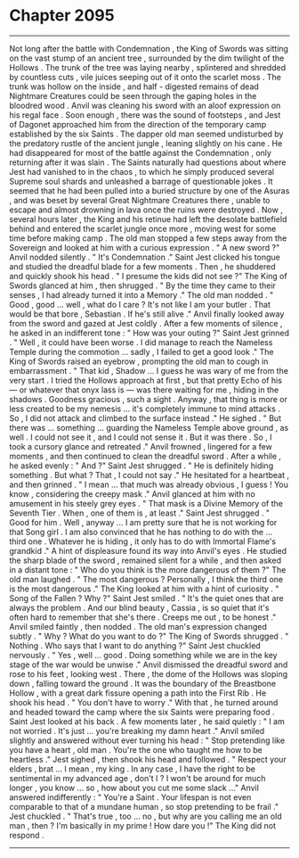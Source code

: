 
# Chapter 2095


---

Not long after the battle with Condemnation , the King of Swords was sitting on the vast stump of an ancient tree , surrounded by the dim twilight of the Hollows . The trunk of the tree was laying nearby , splintered and shredded by countless cuts , vile juices seeping out of it onto the scarlet moss . The trunk was hollow on the inside , and half - digested remains of dead Nightmare Creatures could be seen through the gaping holes in the bloodred wood . Anvil was cleaning his sword with an aloof expression on his regal face . Soon enough , there was the sound of footsteps , and Jest of Dagonet approached him from the direction of the temporary camp established by the six Saints . The dapper old man seemed undisturbed by the predatory rustle of the ancient jungle , leaning slightly on his cane . He had disappeared for most of the battle against the Condemnation , only returning after it was slain . The Saints naturally had questions about where Jest had vanished to in the chaos , to which he simply produced several Supreme soul shards and unleashed a barrage of questionable jokes . It seemed that he had been pulled into a buried structure by one of the Asuras , and was beset by several Great Nightmare Creatures there , unable to escape and almost drowning in lava once the ruins were destroyed .
Now , several hours later , the King and his retinue had left the desolate battlefield behind and entered the scarlet jungle once more , moving west for some time before making camp . The old man stopped a few steps away from the Sovereign and looked at him with a curious expression . " A new sword ?"
Anvil nodded silently . " It's Condemnation ."
Saint Jest clicked his tongue and studied the dreadful blade for a few moments . Then , he shuddered and quickly shook his head . " I presume the kids did not see ?"
The King of Swords glanced at him , then shrugged . " By the time they came to their senses , I had already turned it into a Memory ."
The old man nodded . " Good , good … well , what do I care ? It's not like I am your butler . That would be that bore , Sebastian . If he's still alive ."
Anvil finally looked away from the sword and gazed at Jest coldly . After a few moments of silence , he asked in an indifferent tone :
" How was your outing ?"
Saint Jest grinned . " Well , it could have been worse . I did manage to reach the Nameless Temple during the commotion … sadly , I failed to get a good look ."
The King of Swords raised an eyebrow , prompting the old man to cough in embarrassment . " That kid , Shadow … I guess he was wary of me from the very start . I tried the Hollows approach at first , but that pretty Echo of his — or whatever that onyx lass is — was there waiting for me , hiding in the shadows . Goodness gracious , such a sight . Anyway , that thing is more or less created to be my nemesis ... it's completely immune to mind attacks . So , I did not attack and climbed to the surface instead ."
He sighed . " But there was … something … guarding the Nameless Temple above ground , as well . I could not see it , and I could not sense it . But it was there . So , I took a cursory glance and retreated ."
Anvil frowned , lingered for a few moments , and then continued to clean the dreadful sword . After a while , he asked evenly :
" And ?"
Saint Jest shrugged . " He is definitely hiding something . But what ? That , I could not say ."
He hesitated for a heartbeat , and then grinned .
" I mean … that much was already obvious , I guess ! You know , considering the creepy mask ." Anvil glanced at him with no amusement in his steely grey eyes . " That mask is a Divine Memory of the Seventh Tier . When , one of them is , at least ."
Saint Jest shrugged .
" Good for him . Well , anyway … I am pretty sure that he is not working for that Song girl . I am also convinced that he has nothing to do with the … third one . Whatever he is hiding , it only has to do with Immortal Flame's grandkid ."
A hint of displeasure found its way into Anvil's eyes . He studied the sharp blade of the sword , remained silent for a while , and then asked in a distant tone :
" Who do you think is the more dangerous of them ?"
The old man laughed . " The most dangerous ? Personally , I think the third one is the most dangerous ."
The King looked at him with a hint of curiosity . " Song of the Fallen ? Why ?"
Saint Jest smiled . " It's the quiet ones that are always the problem . And our blind beauty , Cassia , is so quiet that it's often hard to remember that she's there . Creeps me out , to be honest ."
Anvil smiled faintly , then nodded . The old man's expression changed subtly . " Why ? What do you want to do ?"
The King of Swords shrugged . " Nothing . Who says that I want to do anything ?"
Saint Jest chuckled nervously . " Yes , well … good . Doing something while we are in the key stage of the war would be unwise ." Anvil dismissed the dreadful sword and rose to his feet , looking west . There , the dome of the Hollows was sloping down , falling toward the ground . It was the boundary of the Breastbone Hollow , with a great dark fissure opening a path into the First Rib . He shook his head . " You don't have to worry ."
With that , he turned around and headed toward the camp where the six Saints were preparing food . Saint Jest looked at his back .
A few moments later , he said quietly :
" I am not worried . It's just … you're breaking my damn heart ."
Anvil smiled slightly and answered without ever turning his head :
" Stop pretending like you have a heart , old man . You're the one who taught me how to be heartless ."
Jest sighed , then shook his head and followed . " Respect your elders , brat ... I mean , my king . In any case , I have the right to be sentimental in my advanced age , don't I ? I won't be around for much longer , you know ... so , how about you cut me some slack ..."
Anvil answered indifferently :
" You're a Saint . Your lifespan is not even comparable to that of a mundane human , so stop pretending to be frail ."
Jest chuckled . " That's true , too ... no , but why are you calling me an old man , then ? I'm basically in my prime ! How dare you !"
The King did not respond .

---

